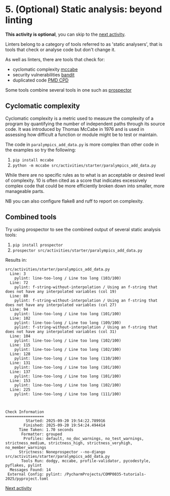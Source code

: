 # 5. (Optional) Static analysis: beyond linting

**This activity is optional**, you can skip to the [next activity](3-06-project-structure.md).

Linters belong to a category of tools referred to as 'static analysers', that is tools that check or analyse code but
don't change it.

As well as linters, there are tools that check for:

- cyclomatic complexity [mccabe](https://github.com/PyCQA/mccabe)
- security vulnerabilities [bandit](https://bandit.readthedocs.io/en/latest/)
- duplicated code [PMD CPD](https://pmd.github.io/pmd/pmd_userdocs_cpd)

Some tools combine several tools in one such as [prospector](https://pypi.org/project/prospector/)

## Cyclomatic complexity

Cyclomatic complexity is a metric used to measure the complexity of a program by quantifying the number of
independent paths through its source code. It was introduced by Thomas McCabe in 1976 and is used in
assessing how difficult a function or module might be to test or maintain.

The code in `paralympics_add_data.py` is more complex than other code in the examples so try the following:

1. `pip install mccabe`
2. `python -m mccabe src/activities/starter/paralympics_add_data.py`

While there are no specific rules as to what is an acceptable or desired level of complexity. 10 is often cited as a
score that indicates excessively complex code that could be more efficiently broken down into smaller, more manageable
parts.

NB you can also configure flake8 and ruff to report on complexity.

## Combined tools

Try using prospector to see the combined output of several static analysis tools:

1. `pip install prospector`
2. `prospector src/activities/starter/paralympics_add_data.py`

Results in:

```text
src/activities/starter/paralympics_add_data.py
  Line: 3
    pylint: line-too-long / Line too long (103/100)
  Line: 72
    pylint: f-string-without-interpolation / Using an f-string that does not have any interpolated variables (col 19)
  Line: 80
    pylint: f-string-without-interpolation / Using an f-string that does not have any interpolated variables (col 27)
  Line: 94
    pylint: line-too-long / Line too long (101/100)
  Line: 102
    pylint: line-too-long / Line too long (109/100)
    pylint: f-string-without-interpolation / Using an f-string that does not have any interpolated variables (col 31)
  Line: 104
    pylint: line-too-long / Line too long (102/100)
  Line: 115
    pylint: line-too-long / Line too long (102/100)
  Line: 128
    pylint: line-too-long / Line too long (110/100)
  Line: 131
    pylint: line-too-long / Line too long (101/100)
  Line: 137
    pylint: line-too-long / Line too long (101/100)
  Line: 153
    pylint: line-too-long / Line too long (102/100)
  Line: 225
    pylint: line-too-long / Line too long (111/100)



Check Information
=================
         Started: 2025-09-20 19:54:22.789916
        Finished: 2025-09-20 19:54:24.494414
      Time Taken: 1.70 seconds
       Formatter: grouped
        Profiles: default, no_doc_warnings, no_test_warnings, strictness_medium, strictness_high, strictness_veryhigh, no_member_warnings
      Strictness: Noneprospector --no-django src/activities/starter/paralympics_add_data.py
       Tools Run: dodgy, mccabe, profile-validator, pycodestyle, pyflakes, pylint
  Messages Found: 14
 External Config: pylint: /PycharmProjects/COMP0035-tutorials-2025/pyproject.toml
```

[Next activity](3-06-project-structure.md)